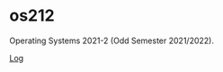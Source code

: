 # os212
Operating Systems 2021-2 (Odd Semester 2021/2022).

[Log](https://github.com/pramudiptha/os212/blob/master/TXT/mylog.txt)
